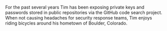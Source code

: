 For the past several years Tim has been exposing private keys and passwords
stored in public repositories via the GitHub code search project. When not
causing headaches for security response teams, Tim enjoys riding bicycles around
his hometown of Boulder, Colorado.
